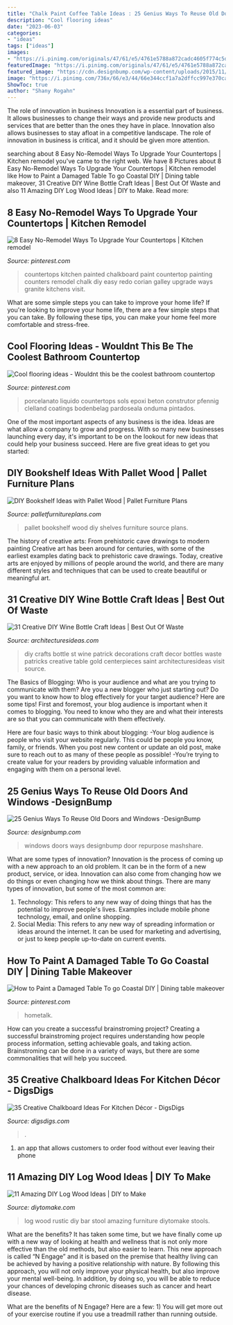```yaml
---
title: "Chalk Paint Coffee Table Ideas : 25 Genius Ways To Reuse Old Doors And Windows -designbump"
description: "Cool flooring ideas"
date: "2023-06-03"
categories:
- "ideas"
tags: ["ideas"]
images:
- "https://i.pinimg.com/originals/47/61/e5/4761e5788a872cadc4605f774c5da8a8.jpg"
featuredImage: "https://i.pinimg.com/originals/47/61/e5/4761e5788a872cadc4605f774c5da8a8.jpg"
featured_image: "https://cdn.designbump.com/wp-content/uploads/2015/11/window-door11.jpg"
image: "https://i.pinimg.com/736x/66/e3/44/66e344ccf1a7a2dffcc997e370cacca6.jpg"
ShowToc: true
author: "Shany Rogahn"
---
```



The role of innovation in business
Innovation is a essential part of business. It allows businesses to change their ways and provide new products and services that are better than the ones they have in place. Innovation also allows businesses to stay afloat in a competitive landscape. The role of innovation in business is critical, and it should be given more attention.

	

		
searching about 8 Easy No-Remodel Ways To Upgrade Your Countertops | Kitchen remodel you've came to the right web. We have 8 Pictures about 8 Easy No-Remodel Ways To Upgrade Your Countertops | Kitchen remodel like How to Paint a Damaged Table To go Coastal DIY | Dining table makeover, 31 Creative DIY Wine Bottle Craft Ideas | Best Out Of Waste and also 11 Amazing DIY Log Wood Ideas | DIY to Make. Read more:
		
    
## 8 Easy No-Remodel Ways To Upgrade Your Countertops | Kitchen Remodel

<img loading=lazy src="https://i.pinimg.com/736x/f0/78/1c/f0781c78f17c0989459583d89e287ea3--painted-countertops-kitchen-countertops.jpg" onerror="this.onerror=null;this.src='https://tse3.mm.bing.net/th?id=OIP.0gCnnI_a7M7UoRAuuPjiwAHaFj&amp;pid=15.1';" alt="8 Easy No-Remodel Ways To Upgrade Your Countertops | Kitchen remodel">

_Source: pinterest.com_

>countertops kitchen painted chalkboard paint countertop painting counters remodel chalk diy easy redo corian galley upgrade ways granite kitchens visit. 

	

What are some simple steps you can take to improve your home life?
If you're looking to improve your home life, there are a few simple steps that you can take. By following these tips, you can make your home feel more comfortable and stress-free.

    
## Cool Flooring Ideas - Wouldnt This Be The Coolest Bathroom Countertop

<img loading=lazy src="https://i.pinimg.com/736x/66/e3/44/66e344ccf1a7a2dffcc997e370cacca6.jpg" onerror="this.onerror=null;this.src='https://tse3.mm.bing.net/th?id=OIP.IZvoSpfHcjWVTizwVdGOwgHaJ3&amp;pid=15.1';" alt="Cool flooring ideas - Wouldnt this be the coolest bathroom countertop">

_Source: pinterest.com_

>porcelanato liquido countertops sols epoxi beton construtor pfennig clelland coatings bodenbelag pardoseala onduma pintados. 

	

One of the most important aspects of any business is the idea. Ideas are what allow a company to grow and progress. With so many new businesses launching every day, it's important to be on the lookout for new ideas that could help your business succeed. Here are five great ideas to get you started: 

    
## DIY Bookshelf Ideas With Pallet Wood | Pallet Furniture Plans

<img loading=lazy src="http://palletfurnitureplans.com/wp-content/uploads/2013/09/pallet-bookshelf-11.jpg" onerror="this.onerror=null;this.src='https://tse3.mm.bing.net/th?id=OIP.zMS_eV2-cdkiDsb-yINCJgHaJ3&amp;pid=15.1';" alt="DIY Bookshelf Ideas with Pallet Wood | Pallet Furniture Plans">

_Source: palletfurnitureplans.com_

>pallet bookshelf wood diy shelves furniture source plans. 

	

The history of creative arts: From prehistoric cave drawings to modern painting
Creative art has been around for centuries, with some of the earliest examples dating back to prehistoric cave drawings. Today, creative arts are enjoyed by millions of people around the world, and there are many different styles and techniques that can be used to create beautiful or meaningful art.

    
## 31 Creative DIY Wine Bottle Craft Ideas | Best Out Of Waste

<img loading=lazy src="http://architecturesideas.com/wp-content/uploads/2017/08/8-10.jpg" onerror="this.onerror=null;this.src='https://tse2.mm.bing.net/th?id=OIP.-IgcSmqdfxkTa7nom7Vk_gHaJ4&amp;pid=15.1';" alt="31 Creative DIY Wine Bottle Craft Ideas | Best Out Of Waste">

_Source: architecturesideas.com_

>diy crafts bottle st wine patrick decorations craft decor bottles waste patricks creative table gold centerpieces saint architecturesideas visit source. 

	

The Basics of Blogging: Who is your audience and what are you trying to communicate with them?
Are you a new blogger who just starting out? Do you want to know how to blog effectively for your target audience? Here are some tips! 
First and foremost, your blog audience is important when it comes to blogging. You need to know who they are and what their interests are so that you can communicate with them effectively. 

Here are four basic ways to think about blogging:
-Your blog audience is people who visit your website regularly. This could be people you know, family, or friends. When you post new content or update an old post, make sure to reach out to as many of these people as possible! 
-You’re trying to create value for your readers by providing valuable information and engaging with them on a personal level.

    
## 25 Genius Ways To Reuse Old Doors And Windows -DesignBump

<img loading=lazy src="https://cdn.designbump.com/wp-content/uploads/2015/11/window-door11.jpg" onerror="this.onerror=null;this.src='https://tse2.mm.bing.net/th?id=OIP.yHQG086vmwdziQ8qDY1FnAHaJ4&amp;pid=15.1';" alt="25 Genius Ways To Reuse Old Doors and Windows -DesignBump">

_Source: designbump.com_

>windows doors ways designbump door repurpose mashshare. 

	

What are some types of innovation?
Innovation is the process of coming up with a new approach to an old problem. It can be in the form of a new product, service, or idea. Innovation can also come from changing how we do things or even changing how we think about things. There are many types of innovation, but some of the most common are: 
1) Technology: This refers to any new way of doing things that has the potential to improve people's lives. Examples include mobile phone technology, email, and online shopping. 
2) Social Media: This refers to any new way of spreading information or ideas around the internet. It can be used for marketing and advertising, or just to keep people up-to-date on current events.

    
## How To Paint A Damaged Table To Go Coastal DIY | Dining Table Makeover

<img loading=lazy src="https://i.pinimg.com/originals/47/61/e5/4761e5788a872cadc4605f774c5da8a8.jpg" onerror="this.onerror=null;this.src='https://tse1.mm.bing.net/th?id=OIP.c1hKAF5GtZYeDHF5PCB_WQHaJ3&amp;pid=15.1';" alt="How to Paint a Damaged Table To go Coastal DIY | Dining table makeover">

_Source: pinterest.com_

>hometalk. 

	

How can you create a successful brainstroming project?
Creating a successful brainstroming project requires understanding how people process information, setting achievable goals, and taking action. Brainstroming can be done in a variety of ways, but there are some commonalities that will help you succeed.

    
## 35 Creative Chalkboard Ideas For Kitchen Décor - DigsDigs

<img loading=lazy src="https://www.digsdigs.com/photos/creative-chalkboard-ideas-for-kitchen-decor-28.jpg" onerror="this.onerror=null;this.src='https://tse3.mm.bing.net/th?id=OIP.mxMT_QEkS8iZjq2gYob81wHaJ4&amp;pid=15.1';" alt="35 Creative Chalkboard Ideas For Kitchen Décor - DigsDigs">

_Source: digsdigs.com_

>. 

	

1. an app that allows customers to order food without ever leaving their phone

    
## 11 Amazing DIY Log Wood Ideas | DIY To Make

<img loading=lazy src="http://www.diytomake.com/wp-content/uploads/2016/03/stool.jpg" onerror="this.onerror=null;this.src='https://tse4.mm.bing.net/th?id=OIP.YaCFPdLF44f_Nsw9HFyFzAHaNS&amp;pid=15.1';" alt="11 Amazing DIY Log Wood Ideas | DIY to Make">

_Source: diytomake.com_

>log wood rustic diy bar stool amazing furniture diytomake stools. 

	

What are the benefits?
It has taken some time, but we have finally come up with a new way of looking at health and wellness that is not only more effective than the old methods, but also easier to learn. This new approach is called “N Engage” and it is based on the premise that healthy living can be achieved by having a positive relationship with nature.
By following this approach, you will not only improve your physical health, but also improve your mental well-being. In addition, by doing so, you will be able to reduce your chances of developing chronic diseases such as cancer and heart disease.

What are the benefits of N Engage? Here are a few: 
        1) You will get more out of your exercise routine if you use a treadmill rather than running outside.

